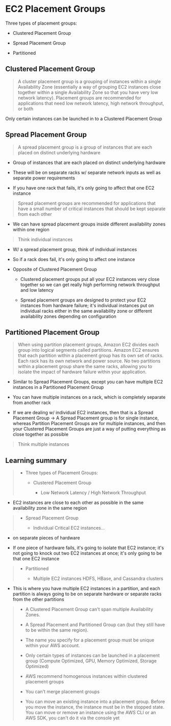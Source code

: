# EC2 Placement Groups

Three types of placement groups:

* Clustered Placement Group

* Spread Placement Group

* Partitioned

## Clustered Placement Group

> A cluster placement group is a grouping of instances within a single Availability Zone (essentially a way of grouping EC2 instances close together within a single Availability Zone so that you have very low network latency). Placement groups are recommended for applications that need low network latency, high network throughput, or both

Only certain instances can be launched in to a Clustered Placement Group

## Spread Placement Group

> A spread placement group is a group of instances that are each placed on distinct underlying hardware

* Group of instances that are each placed on distinct underlying hardware

* These will be on separate racks w/ separate network inputs as well as separate power requirements

* If you have one rack that fails, it's only going to affect that one EC2 instance

> Spread placement groups are recommended for applications that have a small number of critical instances that should be kept separate from each other

* We can have spread placement groups inside different availability zones within one region

> Think individual instances

* W/ a spread placement group, think of individual instances

* So if a rack does fail, it's only going to affect one instance

* Opposite of Clustered Placement Group

    * Clustered placement groups put all your EC2 instances very close together so we can get really high performing network throughput and low latency

    * Spread placement groups are designed to protect your EC2 instances from hardware failure; it's individual instances put on individual racks either in the same availability zone or different availability zones depending on configuration

## Partitioned Placement Group

> When using partition placement groups, Amazon EC2 divides each group into logical segments called partitions. Amazon EC2 ensures that each partition within a placement group has its own set of racks. Each rack has its own network and power source. No two partitions within a placement group share the same racks, allowing you to isolate the impact of hardware failure within your application.

* Similar to Spread Placement Groups, except you can have multiple EC2 instances in a Partitioned Placement Group

* You can have multiple instances on a rack, which is completely separate from another rack

* If we are dealing w/ individual EC2 instances, then that is a Spread Placement Group → A Spread Placement group is for single instance, whereas Partition Placement Groups are for multiple instances, and then your Clustered Placement Groups are just a way of putting everything as close together as possible

> Think multiple instances

## Learning summary

> * Three types of Placement Groups:
>
>    * Clustered Placement Group
>
>        * Low Network Latency / High Network Throughput
>

* EC2 instances are close to each other as possible in the same availability zone in the same region

>    * Spread Placement Group
>
>        * Individual Critical EC2 instances...

* on separate pieces of hardware

* If one piece of hardware fails, it's going to isolate that EC2 instance; it's not going to knock out two EC2 instances at once; it's only going to be that one EC2 instance

>    * Partitioned
>
>        * Multiple EC2 instances HDFS, HBase, and Cassandra clusters

* This is where you have multiple EC2 instances in a partition, and each partition is always going to be on separate hardware or separate racks from the other partitions

> * A Clustered Placement Group can't span multiple Availability Zones.
>
> * A Spread Placement and Partitioned Group can (but they still have to be within the same region).
>
> * The name you specify for a placement group must be unique within your AWS account.
>
> * Only certain types of instances can be launched in a placement group (Compute Optimized, GPU, Memory Optimized, Storage Optimized)
>
> * AWS recommend homogenous instances within clustered placement groups
>
> * You can't merge placement groups
>
> * You can move an existing instance into a placement group. Before you move the instance, the instance must be in the stopped state. You can move or remove an instance using the AWS CLI or an AWS SDK, you can't do it via the console yet
